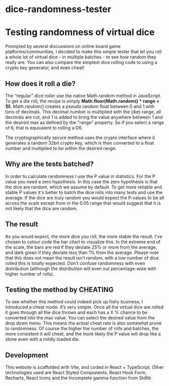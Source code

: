 # dice-randomness-tester

<h1>Testing randomness of virtual dice</h2>

Prompted by several discussions on online board game platforms/communities, I decided to make this simple tester that let you roll a whole lot of virtual dice - in multiple batches - to see
how random they really are. You can also compare the simplest dice rolling code to using a crypto key generator, and even cheat!

<h2>How does it roll a die?</h2>
The “regular” dice roller use the native Math.random method in JavaScript. To get a die roll, 
the recipe is simply <b>Math.floor(Math.random() * range + 1))</b>. Math.random() creates a pseudo random float between 0 and 1 with tons of decimals. This decimal number is multiplied with the (die) range, all decimals are cut, and 1 is added to bring the value anywhere between 1 and the desired max as defined by the "range" property. So if you select a range of 6, that is equivalent to rolling a D6.

The cryptographically secure method uses the crypto interface where it generates a random 32bit crypto key, which is then converted to a float number and multiplied to be within the desired range.

<h2>Why are the tests batched?</h2>
In order to calculate randomness I use the P value in statistics. For the P value you need a zero hypothesis. In this case the zero
hypothesis is that the dice are random, which we assume by default. To get more reliable and stable P values it's better to batch the dice rolls into
many tests and use the average. If the dice are truly random you would expect the P-values to be all across the scale except from in 
the 0.05 range that would suggest that it is not likely that the dice are random.

<h2>The result</h2>
As you would expect, the more dice you roll, the more stable the result. I've chosen to colour code the bar chart to visualize this. In the extreme end of the scale, the bars are red if they deviate 25% or more from the average, and dark green if they deviate less than
1% from the average. Please note that this does not mean the result isn't random, with a low number of dice rolled this is totally 
expected. Don't confuse randomness with even distribution (although the distribution will even out percentage-wise with higher number of 
rolls).

<h2>Testing the method by CHEATING</h2>
To see whether this method could indeed pick up fishy business, I introduced a cheat mode. It’s very simple. Once all the virtual dice are rolled it goes through all the dice thrown and each has a X % chance to be converted into the max value. You can select the desired value from the drop down menu. This means the actual cheat rate is also somewhat prone to randomness. Of course the higher the number of rolls and batches, the more consistent it will cheat, and the more likely the P value will drop like a stone even with a mildly loaded die.

<h2>Development</h2>
This website is scaffolded with Vite, and coded in React + TypeScript. 
Other technologies used are React Styled Components, React Hook Form, 
Recharts, React Icons and the Incomplete gamma function from Stdlib
